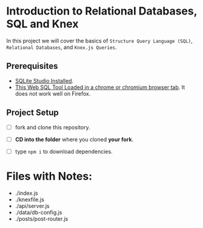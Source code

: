 # Introduction to Relational Databases, SQL and Knex

In this project we will cover the basics of `Structure Query Language (SQL)`, `Relational Databases`, and `Knex.js Queries`.

## Prerequisites

- [SQLite Studio Installed](https://sqlitestudio.pl/index.rvt?act=download).
- [This Web SQL Tool Loaded in a chrome or chromium browser tab](https://www.w3schools.com/Sql/trysql.asp?filename=trysql_select_all). It does not work well on Firefox.

## Project Setup

- [ ] fork and clone this repository.
- [ ] **CD into the folder** where you cloned **your fork**.
- [ ] type `npm i` to download dependencies.


# Files with Notes:
- ./index.js
- ./knexfile.js
- ./api/server.js
- ./data/db-config.js
- ./posts/post-router.js